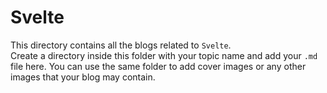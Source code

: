 # Svelte

This directory contains all the blogs related to `Svelte`.  
Create a directory inside this folder with your topic name and add your `.md` file here.
You can use the same folder to add cover images or any other images that your blog may contain.
